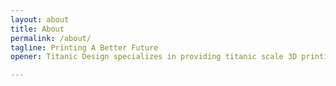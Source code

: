 ```yaml
---
layout: about
title: About
permalink: /about/
tagline: Printing A Better Future
opener: Titanic Design specializes in providing titanic scale 3D printing services for clients around the world. Our goal is to provide the tools to transform concepts into physical artifacts. Opening new possibilities across sectors that have traditionally been unable to access high quality additive manufacturing.

---
```

